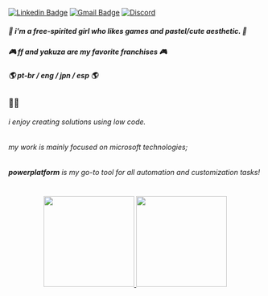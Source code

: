 [![Linkedin Badge](https://img.shields.io/badge/-Leticia%20Souza-blue?style=flat-square&logo=Linkedin&logoColor=white)](https://www.linkedin.com/in/fairykei/)
[![Gmail Badge](https://img.shields.io/badge/gmail-c14438?style=flat-square&logo=Gmail&logoColor=white)](mailto:b4irykei@gmail.com)
[![Discord](https://img.shields.io/badge/-lele%237820-1865da?style=flat-square&logo=Discord&logoColor=white)](https://discord.com)

##### 🌺 i'm a free-spirited girl who likes games and pastel/cute aesthetic. 🌺
##### 🎮 *ff* and *yakuza* are my favorite franchises 🎮
##### 🌎 pt-br / eng / jpn / esp 🌎
#####
  
## 
### 👩‍💻
###### i enjoy creating solutions using *low code*.
###### my work is mainly focused on *microsoft technologies*;
###### **powerplatform** is my go-to tool for all *automation* and *customization* tasks!



<!--
**fairykei/fairykei** is a ✨ _special_ ✨ repository because its `README.md` (this file) appears on your GitHub profile.

Here are some ideas to get you started:

- 🔭 I’m currently working on ...
- 🌱 I’m currently learning ...
- 👯 I’m looking to collaborate on ...
- 🤔 I’m looking for help with ...
- 💬 Ask me about ...
- 📫 How to reach me: ...
- 😄 Pronouns: ...
- ⚡ Fun fact: ...
-->
#
<div align="center">
  <a href="https://github.com/fairykei">
  <img height="180em" src="https://github-readme-stats.vercel.app/api?username=fairykei&show_icons=true&theme=dark&include_all_commits=true&count_private=true"/>
  <img height="180em" src="https://github-readme-stats.vercel.app/api/top-langs/?username=fairykei&layout=compact&langs_count=8&theme=dark&count_private=true"/>
</div>
